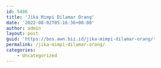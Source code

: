 ```yaml
---
id: 5486
title: 'Jika Mimpi Dilamar Orang'
date: '2022-08-02T05:16:36+00:00'
author: admin
layout: post
guid: 'https://bos.awn.biz.id/jika-mimpi-dilamar-orang/'
permalink: /jika-mimpi-dilamar-orang/
categories:
    - Uncategorized
---
```


